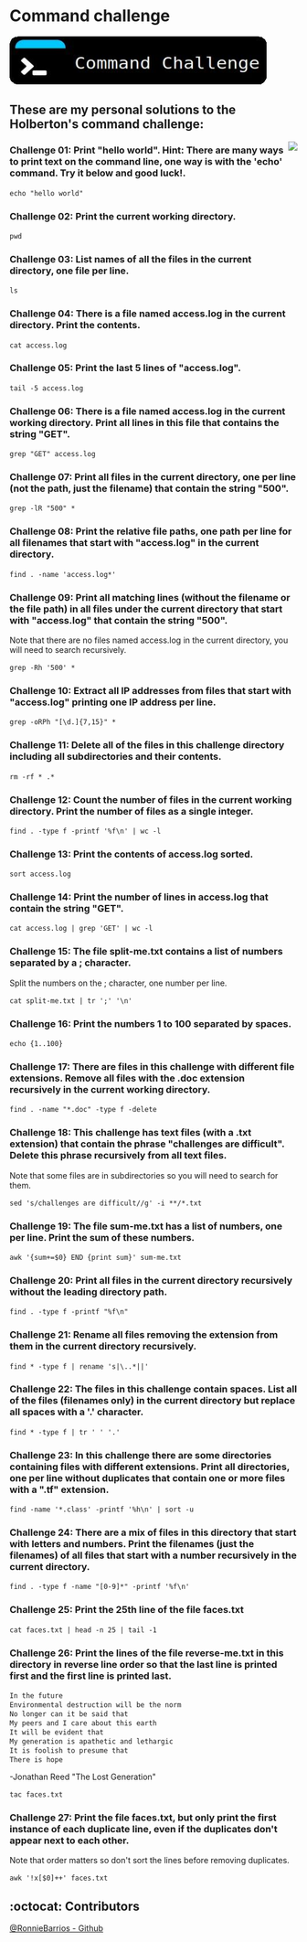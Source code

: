 # Command challenge
![enter image description here](./images/img00.jpg)

## These are my personal solutions to the Holberton's command challenge:

<img style="float: right;" src="https://cmdchallenge.com/img/hello_world.png">

### Challenge 01: Print "hello world". Hint: There are many ways to print text on the command line, one way is with the 'echo' command. Try it below and good luck!.  
```
echo "hello world"
```

### Challenge 02: Print the current working directory.
```
pwd
```

### Challenge 03: List names of all the files in the current directory, one file per line.
```
ls
```

### Challenge 04: There is a file named access.log in the current directory. Print the contents.
```
cat access.log
```

### Challenge 05: Print the last 5 lines of "access.log".
```
tail -5 access.log
```

### Challenge 06: There is a file named access.log in the current working directory. Print all lines in this file that contains the string "GET".
```
grep "GET" access.log
```

### Challenge 07: Print all files in the current directory, one per line (not the path, just the filename) that contain the string "500".
```
grep -lR "500" *
```

### Challenge 08: Print the relative file paths, one path per line for all filenames that start with "access.log" in the current directory.
```
find . -name 'access.log*'
```

### Challenge 09: Print all matching lines (without the filename or the file path) in all files under the current directory that start with "access.log" that contain the string "500".

Note that there are no files named access.log in the current directory, you will need to search recursively.

```
grep -Rh '500' *
```

### Challenge 10: Extract all IP addresses from files that start with "access.log" printing one IP address per line.
```
grep -oRPh "[\d.]{7,15}" *
```

### Challenge 11: Delete all of the files in this challenge directory including all subdirectories and their contents.
```
rm -rf * .*
```

### Challenge 12: Count the number of files in the current working directory. Print the number of files as a single integer.
```
find . -type f -printf '%f\n' | wc -l
```

### Challenge 13: Print the contents of access.log sorted.
```
sort access.log
```

### Challenge 14: Print the number of lines in access.log that contain the string "GET".
```
cat access.log | grep 'GET' | wc -l
```

### Challenge 15: The file split-me.txt contains a list of numbers separated by a ; character.

Split the numbers on the ; character, one number per line.

```
cat split-me.txt | tr ';' '\n'
```

### Challenge 16: Print the numbers 1 to 100 separated by spaces.
```
echo {1..100}
```

### Challenge 17: There are files in this challenge with different file extensions. Remove all files with the .doc extension recursively in the current working directory.
```
find . -name "*.doc" -type f -delete
```

### Challenge 18: This challenge has text files (with a .txt extension) that contain the phrase "challenges are difficult". Delete this phrase recursively from all text files.

Note that some files are in subdirectories so you will need to search for them.

```
sed 's/challenges are difficult//g' -i **/*.txt
```

### Challenge 19: The file sum-me.txt has a list of numbers, one per line. Print the sum of these numbers.
```
awk '{sum+=$0} END {print sum}' sum-me.txt
```

### Challenge 20: Print all files in the current directory recursively without the leading directory path.
```
find . -type f -printf "%f\n"
```

### Challenge 21: Rename all files removing the extension from them in the current directory recursively.
```
find * -type f | rename 's|\..*||'
```

### Challenge 22: The files in this challenge contain spaces. List all of the files (filenames only) in the current directory but replace all spaces with a '.' character.
```
find * -type f | tr ' ' '.'
```

### Challenge 23: In this challenge there are some directories containing files with different extensions. Print all directories, one per line without duplicates that contain one or more files with a ".tf" extension.
```
find -name '*.class' -printf '%h\n' | sort -u
```

### Challenge 24: There are a mix of files in this directory that start with letters and numbers. Print the filenames (just the filenames) of all files that start with a number recursively in the current directory.
```
find . -type f -name "[0-9]*" -printf '%f\n'
```

### Challenge 25: Print the 25th line of the file faces.txt
```
cat faces.txt | head -n 25 | tail -1
```

### Challenge 26: Print the lines of the file reverse-me.txt in this directory in reverse line order so that the last line is printed first and the first line is printed last.

~~~~~~~~~~~~~~~~~~~~~
In the future
Environmental destruction will be the norm
No longer can it be said that
My peers and I care about this earth
It will be evident that
My generation is apathetic and lethargic
It is foolish to presume that
There is hope
~~~~~~~~~~~~~~~~~~~~~
-Jonathan Reed "The Lost Generation"

```
tac faces.txt
```

### Challenge 27: Print the file faces.txt, but only print the first instance of each duplicate line, even if the duplicates don't appear next to each other.

Note that order matters so don't sort the lines before removing duplicates.

```
awk '!x[$0]++' faces.txt
```

## :octocat: Contributors 
[@RonnieBarrios - Github](https://github.com/ronniebm)


